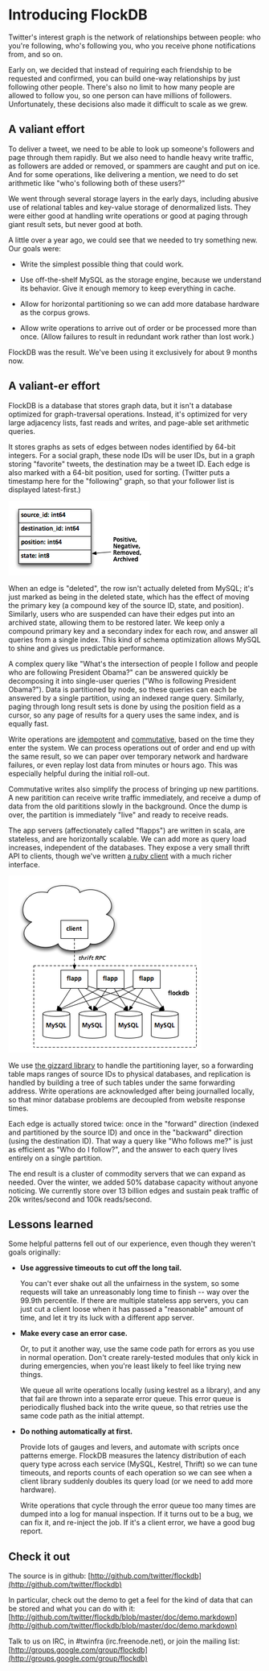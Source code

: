 
# Introducing FlockDB

Twitter's interest graph is the network of relationships between people: who you're following, who's
following you, who you receive phone notifications from, and so on.

Early on, we decided that instead of requiring each friendship to be requested and confirmed, you
can build one-way relationships by just following other people. There's also no limit to how many
people are allowed to follow you, so one person can have millions of followers. Unfortunately, these
decisions also made it difficult to scale as we grew.

## A valiant effort

To deliver a tweet, we need to be able to look up someone's followers and page through them rapidly.
But we also need to handle heavy write traffic, as followers are added or removed, or spammers are
caught and put on ice. And for some operations, like delivering a mention, we need to do set
arithmetic like "who's following both of these users?"

We went through several storage layers in the early days, including abusive use of relational tables and key-value storage of denormalized lists. They were either good at handling write operations or good at paging through giant result sets, but never good at both.

A little over a year ago, we could see that we needed to try something new. Our goals were:

- Write the simplest possible thing that could work.

- Use off-the-shelf MySQL as the storage engine, because we understand its behavior. Give it enough
  memory to keep everything in cache.

- Allow for horizontal partitioning so we can add more database hardware as the corpus grows.

- Allow write operations to arrive out of order or be processed more than once. (Allow failures to
  result in redundant work rather than lost work.)

FlockDB was the result. We've been using it exclusively for about 9 months now.

## A valiant-er effort

FlockDB is a database that stores graph data, but it isn't a database optimized for graph-traversal
operations. Instead, it's optimized for very large adjacency lists, fast reads and writes, and
page-able set arithmetic queries.

It stores graphs as sets of edges between nodes identified by 64-bit integers. For a social graph,
these node IDs will be user IDs, but in a graph storing "favorite" tweets, the destination may be a
tweet ID. Each edge is also marked with a 64-bit position, used for sorting. (Twitter puts a
timestamp here for the "following" graph, so that your follower list is displayed latest-first.)

![schema](schema.png)

When an edge is "deleted", the row isn't actually deleted from MySQL; it's just marked as being in
the deleted state, which has the effect of moving the primary key (a compound key of the source ID,
state, and position). Similarly, users who are suspended can have their edges put into an archived
state, allowing them to be restored later. We keep only a compound primary key and a secondary index
for each row, and answer all queries from a single index. This kind of schema optimization allows
MySQL to shine and gives us predictable performance.

A complex query like "What's the intersection of people I follow and people who are following
President Obama?" can be answered quickly be decomposing it into single-user queries ("Who is
following President Obama?"). Data is partitioned by node, so these queries can each be answered by
a single partition, using an indexed range query. Similarly, paging through long result sets is done
by using the position field as a cursor, so any page of results for a query uses the same index, and
is equally fast.

Write operations are [idempotent](http://en.wikipedia.org/wiki/Idempotence) and
[commutative](http://en.wikipedia.org/wiki/Commutative), based on the time they enter the system. We
can process operations out of order and end up with the same result, so we can paper over temporary
network and hardware failures, or even replay lost data from minutes or hours ago. This was
especially helpful during the initial roll-out.

Commutative writes also simplify the process of bringing up new partitions. A new paritition can
receive write traffic immediately, and receive a dump of data from the old parititions slowly in the
background. Once the dump is over, the partition is immediately "live" and ready to receive reads.

The app servers (affectionately called "flapps") are written in scala, are stateless, and are
horizontally scalable. We can add more as query load increases, independent of the databases. They
expose a very small thrift API to clients, though we've written [a ruby
client](http://github.com/twitter/flockdb-client) with a much richer interface.

![it's in the cloud](flockdb-layout.png)

We use [the gizzard library](http://github.com/twitter/gizzard) to handle the partitioning layer, so
a forwarding table maps ranges of source IDs to physical databases, and replication is handled by
building a tree of such tables under the same forwarding address. Write operations are acknowledged
after being journalled locally, so that minor database problems are decoupled from website response
times.

Each edge is actually stored twice: once in the "forward" direction (indexed and partitioned by the
source ID) and once in the "backward" direction (using the destination ID). That way a query like
"Who follows me?" is just as efficient as "Who do I follow?", and the answer to each query lives
entirely on a single partition.

The end result is a cluster of commodity servers that we can expand as needed. Over the winter, we
added 50% database capacity without anyone noticing. We currently store over 13 billion edges and
sustain peak traffic of 20k writes/second and 100k reads/second.

## Lessons learned

Some helpful patterns fell out of our experience, even though they weren't goals originally:

- **Use aggressive timeouts to cut off the long tail.**

  You can't ever shake out all the unfairness in the system, so some requests will take an
  unreasonably long time to finish -- way over the 99.9th percentile. If there are multiple
  stateless app servers, you can just cut a client loose when it has passed a "reasonable" amount of
  time, and let it try its luck with a different app server.

- **Make every case an error case.**

  Or, to put it another way, use the same code path for errors as you use in normal operation. Don't
  create rarely-tested modules that only kick in during emergencies, when you're least likely to
  feel like trying new things.

  We queue all write operations locally (using kestrel as a library), and any that fail are thrown
  into a separate error queue. This error queue is periodically flushed back into the write queue,
  so that retries use the same code path as the initial attempt.

- **Do nothing automatically at first.**

  Provide lots of gauges and levers, and automate with scripts once patterns emerge. FlockDB
  measures the latency distribution of each query type across each service (MySQL, Kestrel, Thrift)
  so we can tune timeouts, and reports counts of each operation so we can see when a client library
  suddenly doubles its query load (or we need to add more hardware).

  Write operations that cycle through the error queue too many times are dumped into a log for
  manual inspection. If it turns out to be a bug, we can fix it, and re-inject the job. If it's a
  client error, we have a good bug report.

## Check it out

The source is in github: [http://github.com/twitter/flockdb](http://github.com/twitter/flockdb)

In particular, check out the demo to get a feel for the kind of data that can be stored and what you
can do with it:
[http://github.com/twitter/flockdb/blob/master/doc/demo.markdown](http://github.com/twitter/flockdb/blob/master/doc/demo.markdown)

Talk to us on IRC, in #twinfra (irc.freenode.net), or join the mailing list:
[http://groups.google.com/group/flockdb](http://groups.google.com/group/flockdb)

